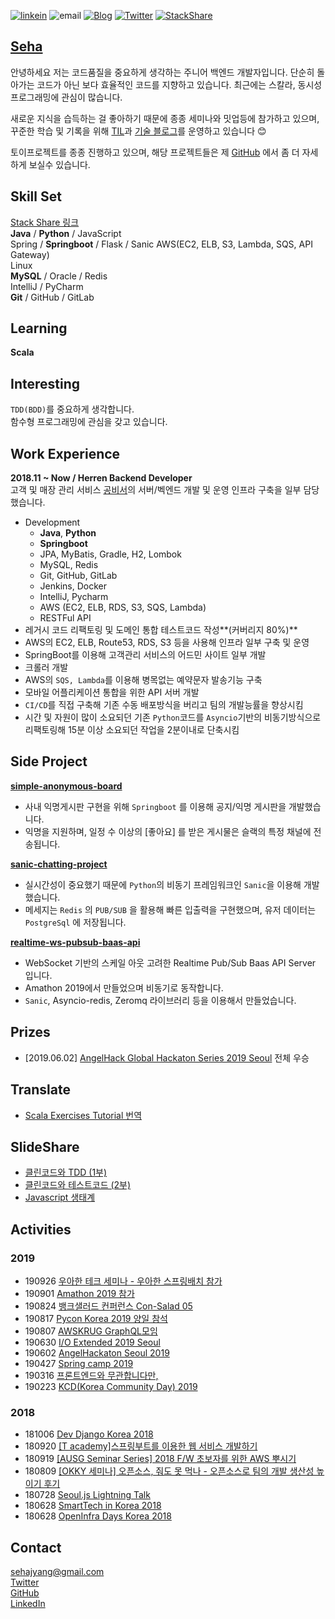 [![linkein](https://img.shields.io/badge/LinkedIn-남윤지-blue.svg?style=flat)](https://www.linkedin.com/in/%EC%9C%A4%EC%A7%80-%EB%82%A8-09b834165/)
![email](https://img.shields.io/badge/Email-sehajyang@gmail.com-red.svg)
[![Blog](https://img.shields.io/badge/Blog-sehajyang.github.io-yellowgreen.svg?style=flat)](https://sehajyang.github.io/) 
[![Twitter](https://img.shields.io/badge/Twitter-@sehajyang-skyblue.svg?style=flat)](https://twitter.com/sehajyang) 
[![StackShare](https://img.shields.io/badge/Tech-StackShare-lightgray.svg?style=flat)](https://stackshare.io/sehajyang/my-stack)

## [Seha](https://about.me/sehajyang)

안녕하세요 저는 코드품질을 중요하게 생각하는 주니어 백엔드 개발자입니다.
단순히 돌아가는 코드가 아닌 보다 효율적인 코드를 지향하고 있습니다.
최근에는 스칼라, 동시성 프로그래밍에 관심이 많습니다.

새로운 지식을 습득하는 걸 좋아하기 때문에 종종 세미나와 밋업등에 참가하고 있으며,   
꾸준한 학습 및 기록을 위해 [TIL](https://github.com/sehajyang/TIL)과 [기술 블로그](https://sehajyang.github.io/)를 운영하고 있습니다 😊 

토이프로젝트를 종종 진행하고 있으며, 해당 프로젝트들은 제 [GitHub](https://github.com/sehajyang) 에서 좀 더 자세하게 보실수 있습니다. 

## Skill Set
[Stack Share 링크](https://stackshare.io/sehajyang/my-stack)   
**Java** / **Python** / JavaScript     
Spring / **Springboot** / Flask / Sanic
AWS(EC2, ELB, S3, Lambda, SQS, API Gateway)   
Linux     
**MySQL** / Oracle / Redis   
IntelliJ / PyCharm     
**Git** / GitHub / GitLab 

## Learning
**Scala**

## Interesting
`TDD(BDD)`를 중요하게 생각합니다.  
함수형 프로그래밍에 관심을 갖고 있습니다.

## Work Experience
**2018.11 ~ Now / Herren Backend Developer**  
고객 및 매장 관리 서비스 [공비서](http://www.gongbiz.kr/)의 서버/벡엔드 개발 및 운영 인프라 구축을 일부 담당했습니다.   
* Development
  * **Java**, **Python**
  * **Springboot**
  * JPA, MyBatis, Gradle, H2, Lombok
  * MySQL, Redis
  * Git, GitHub, GitLab
  * Jenkins, Docker
  * IntelliJ, Pycharm 
  * AWS (EC2, ELB, RDS, S3, SQS, Lambda)
  * RESTFul API
* 레거시 코드 리팩토링 및 도메인 통합 테스트코드 작성**(커버리지 80%)**
* AWS의 EC2, ELB, Route53, RDS, S3 등을 사용해 인프라 일부 구축 및 운영
* SpringBoot를 이용해 고객관리 서비스의 어드민 사이트 일부 개발
* 크롤러 개발
* AWS의 `SQS, Lambda`를 이용해 병목없는 예약문자 발송기능 구축
* 모바일 어플리케이션 통합을 위한 API 서버 개발
* `CI/CD`를 직접 구축해 기존 수동 배포방식을 버리고 팀의 개발능률을 향상시킴
* 시간 및 자원이 많이 소요되던 기존 `Python`코드를 `Asyncio`기반의 비동기방식으로 리팩토링해 15분 이상 소요되던 작업을 2분이내로 단축시킴

## Side Project
[**simple-anonymous-board**](https://github.com/sehajyang/simple-anonymous-board)
* 사내 익명게시판 구현을 위해 `Springboot` 를 이용해 공지/익명 게시판을 개발했습니다.
* 익명을 지원하며, 일정 수 이상의 [좋아요] 를 받은 게시물은 슬랙의 특정 채널에 전송됩니다.

[**sanic-chatting-project**](https://github.com/sehajyang/sanic-chatting-project)
* 실시간성이 중요했기 때문에 `Python`의 비동기 프레임워크인 `Sanic`을 이용해 개발했습니다.
* 메세지는 `Redis` 의 `PUB/SUB` 을 활용해 빠른 입출력을 구현했으며, 유저 데이터는 `PostgreSql` 에 저장됩니다.  

[**realtime-ws-pubsub-baas-api**](https://github.com/sehajyang/real-time-ws-pubsub-baas-api)
* WebSocket 기반의 스케일 아웃 고려한 Realtime Pub/Sub Baas API Server 입니다.
* Amathon 2019에서 만들었으며 비동기로 동작합니다. 
* `Sanic`, Asyncio-redis, Zeromq 라이브러리 등을 이용해서 만들었습니다.

## Prizes
* [2019.06.02] [AngelHack Global Hackaton Series 2019 Seoul](https://www.hackathon.io/connectus3) 전체 우승 

## Translate
* [Scala Exercises Tutorial 번역](https://github.com/sehajyang/TIL/tree/master/Scala/Scala-Exercises)

## SlideShare
* [클린코드와 TDD (1부)](https://www.slideshare.net/herrenstudy/tdd-142039199)
* [클린코드와 테스트코드 (2부)](https://www.slideshare.net/herrenstudy/ss-152309289)
* [Javascript 생태계](https://www.slideshare.net/herrenstudy/javascript-130085326)

## Activities
### 2019
* 190926 [우아한 테크 세미나 - 우아한 스프링배치 참가](https://jojoldu.tistory.com/451?category=635883)
* 190901 [Amathon 2019 참가](https://amathon.ga/)
* 190824 [뱅크샐러드 컨퍼런스 Con-Salad 05](https://festa.io/events/413)
* 190817 [Pycon Korea 2019 양일 참석](https://www.pycon.kr/)
* 190807 [AWSKRUG GraphQL모임](https://www.meetup.com/ko-KR/awskrug/events/263382980/)
* 190630 [I/O Extended 2019 Seoul](https://festa.io/events/299)
* 190602 [AngelHackaton Seoul 2019](https://event-us.kr/angelhackseoul/event/7465)
* 190427 [Spring camp 2019](https://www.springcamp.io/2019)
* 190316 [프론트엔드와 무관합니다만,](https://festa.io/events/212)
* 190223 [KCD(Korea Community Day) 2019](https://kcd2019.festa.io/)

### 2018
* 181006 [Dev Django Korea 2018](https://festa.io/events/86)
* 180920 [[T academy]스프링부트를 이용한 웹 서비스 개발하기](https://tacademy.skplanet.com/front/tacademy/courseinfo/campus.action)
* 180919 [[AUSG Seminar Series] 2018 F/W 초보자를 위한 AWS 뿌시기](https://www.meetup.com/ko-KR/awskrug/events/254611413/)
* 180809 [[OKKY 세미나] 오픈소스, 줘도 못 먹나 - 오픈소스로 팀의 개발 생산성 높이기 후기](https://sehajyang.github.io/2018/08/09/okky-opensource-seminar.html)
* 180728 [Seoul.js Lightning Talk](https://seoul.js.org/meetups/2018.07.27.html)
* 180628 [SmartTech in Korea 2018](http://www.smarttechshow.co.kr/)
* 180628 [OpenInfra Days Korea 2018](https://www.openinfradays.kr/)

## Contact
[sehajyang@gmail.com](mailto:sehajyang@gmail.com)  
[Twitter](https://twitter.com/sehajyang)   
[GitHub](https://github.com/sehajyang)   
[LinkedIn](https://www.linkedin.com/in/%EC%9C%A4%EC%A7%80-%EB%82%A8-09b834165/)

